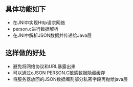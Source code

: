 ## 具体功能如下    
- 在JNI中实现Http请求网络  
- person.c进行数据解析    
- 在JNI中解析JSON数据并传递给Java层             
## 这样做的好处                  
- 避免将网络协议和URL暴露出来   
- 可以通过cJSON PERSON.C敏感数据隐藏缓存                      
- 将服务器放回的JSON数据阉割部分私密字段再抛给java层
